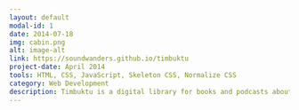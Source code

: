 ```yaml
---
layout: default
modal-id: 1
date: 2014-07-18
img: cabin.png
alt: image-alt
link: https://soundwanders.github.io/timbuktu
project-date: April 2014
tools: HTML, CSS, JavaScript, Skeleton CSS, Normalize CSS
category: Web Development
description: Timbuktu is a digital library for books and podcasts about ancient civilizations. There is a static demo hosted on Github Pages and a full-stack web application hosted on Google Firebase that authorizes user's Github and Google logins and allows data to be saved to the Firebase realtime database.
---
```

